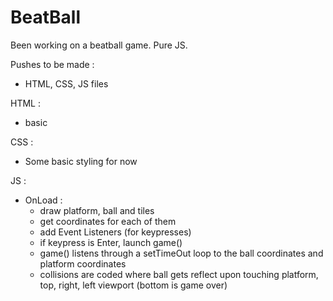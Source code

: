 # BeatBall

Been working on a beatball game.
Pure JS.

Pushes to be made :
- HTML, CSS, JS files

HTML :
- basic 

CSS :
- Some basic styling for now

JS :
- OnLoad :
  - draw platform, ball and tiles
  - get coordinates for each of them
  - add Event Listeners (for keypresses)
  - if keypress is Enter, launch game()
  - game() listens through a setTimeOut loop to the ball coordinates and platform coordinates
  - collisions are coded where ball gets reflect upon touching platform, top, right, left viewport (bottom is game over)

